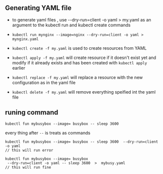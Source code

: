 ## Generating YAML file



- to generate yaml files , use --dry-run=client -o yaml > my.yaml   as an argument to the kubectl run and kubectl create commands

- `kubectl run mynginx --image=nginx --dry-run=client -o yaml > mynginx.yaml`

- `kubectl create -f my.yaml` is used to create resources from YAML 

- `kubectl apply -f my.yaml` will create resource if it doesn't exist yet and modify if it already exists and has been created with `kubectl apply` earlier

- `kubectl replace -f my.yaml`  will replace a resource with the new configuration as in the yaml file

- `kubectl delete -f my.yaml` will remove everything speified int the yaml file



## runing command



```
kubectl fun mybusybox --image= busybox -- sleep 3600
```

every thing after `--` is treats as commands

```
kubectl fun mybusybox --image= busybox -- sleep 3600  --dry-run=client -o yaml
// this will run error
```



```
kubectl fun mybusybox --image= busybox  
 --dry-run=client -o yaml -- sleep 3600  >  mybusy.yaml
// this will run fine
```








